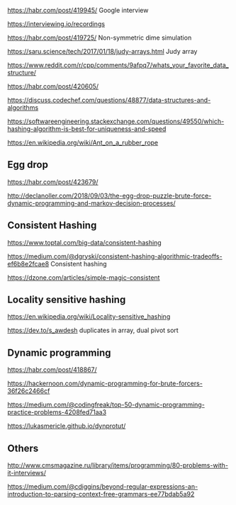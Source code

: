 <https://habr.com/post/419945/> Google interview

<https://interviewing.io/recordings>

<https://habr.com/post/419725/> Non-symmetric dime simulation

<https://saru.science/tech/2017/01/18/judy-arrays.html> Judy array

<https://www.reddit.com/r/cpp/comments/9afpq7/whats_your_favorite_data_structure/>

<https://habr.com/post/420605/>

<https://discuss.codechef.com/questions/48877/data-structures-and-algorithms>

<https://softwareengineering.stackexchange.com/questions/49550/which-hashing-algorithm-is-best-for-uniqueness-and-speed>


<https://en.wikipedia.org/wiki/Ant_on_a_rubber_rope>

## Egg drop
<https://habr.com/post/423679/>

<http://declanoller.com/2018/09/03/the-egg-drop-puzzle-brute-force-dynamic-programming-and-markov-decision-processes/>

## Consistent Hashing
<https://www.toptal.com/big-data/consistent-hashing>

<https://medium.com/@dgryski/consistent-hashing-algorithmic-tradeoffs-ef6b8e2fcae8> Consistent hashing

<https://dzone.com/articles/simple-magic-consistent>

## Locality sensitive hashing

<https://en.wikipedia.org/wiki/Locality-sensitive_hashing>

<https://dev.to/s_awdesh> duplicates in array, dual pivot sort

##  Dynamic programming

<https://habr.com/post/418867/> 

https://hackernoon.com/dynamic-programming-for-brute-forcers-36f26c2466cf

https://medium.com/@codingfreak/top-50-dynamic-programming-practice-problems-4208fed71aa3

https://lukasmericle.github.io/dynprotut/

## Others

http://www.cmsmagazine.ru/library/items/programming/80-problems-with-it-interviews/

https://medium.com/@cdiggins/beyond-regular-expressions-an-introduction-to-parsing-context-free-grammars-ee77bdab5a92
